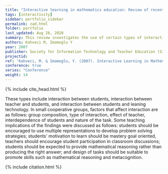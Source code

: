 ```yaml
---
title: "Interactive learning in mathematics education: Review of recent literature"
tags: [interactivity]
sidebar: portfolio_sidebar
permalink: zad.html
folder: portfolio
last_updated: Aug 26, 2020
summary: This review investigates the use of certain types of interaction in mathematics education.
authors: Kahveci M, Imamoglu Y
year: 2007
publisher: Society for Information Technology and Teacher Education (SITE)
projectid:
ref: 'Kahveci, M. & Imamoglu, Y. (2007). Interactive Learning in Mathematics Education: Review of Recent Literature. In R. Carlsen, K. McFerrin, J. Price, R. Weber & D. Willis (Eds.), <i>Proceedings of SITE 2007--Society for Information Technology & Teacher Education International Conference</i> (pp. 3269-3276). San Antonio, Texas, USA: Association for the Advancement of Computing in Education (AACE). Retrieved August 30, 2020 from <a href="https://www.learntechlib.org/primary/p/25115/">https://www.learntechlib.org/primary/p/25115/</a>.'
conference: true 
series: "Conference"
weight: 14
---
```


{% include cite_head.html %}

These types include interaction between students, interaction between teacher and students, and interaction between students and leaning technology. In small cooperative groups, factors that affect interaction are as follows: group composition, type of interaction, effect of teacher, interdependence of students and nature of the task. Some teaching implications of the findings were discussed as follows: students should be encouraged to use multiple representations to develop problem solving strategies; students' motivation to learn should be mastery goal oriented, teachers should encourage student participation in classroom discussions; students should be expected to provide mathematical reasoning rather than producing the right answer; and design of tasks should be suitable to promote skills such as mathematical reasoning and metacognition.

{% include citation.html %}